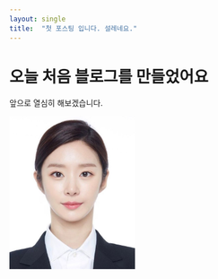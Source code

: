 ```yaml
---
layout: single
title:  "첫 포스팅 입니다. 설레네요."
---
```


# 오늘 처음 블로그를 만들었어요

앞으로 열심히 해보겠습니다.

<img src="../images/2023-03-25-first/leejubin.jpg" alt="leejubin" style="zoom:33%;" />
